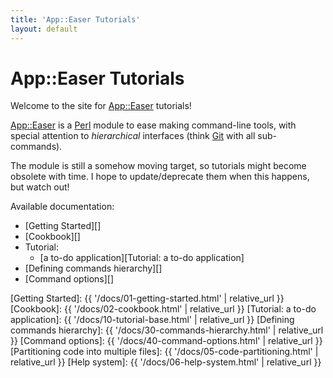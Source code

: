 ```yaml
---
title: 'App::Easer Tutorials'
layout: default
---
```


# App::Easer Tutorials

Welcome to the site for [App::Easer][] tutorials!

[App::Easer][] is a [Perl][] module to ease making command-line tools,
with special attention to *hierarchical* interfaces (think [Git][] with
all sub-commands).

The module is still a somehow moving target, so tutorials might become
obsolete with time. I hope to update/deprecate them when this happens,
but watch out!

Available documentation:

- [Getting Started][]
- [Cookbook][]
- Tutorial:
    - [a to-do application][Tutorial: a to-do application]
- [Defining commands hierarchy][]
- [Command options][]

<!--
- [Partitioning code into multiple files][]
- [Help system][]
-->


[App::Easer]: https://metacpan.org/pod/App::Easer
[Perl]: https://www.perl.org/
[Git]: https://www.git-scm.com/
[Getting Started]: {{ '/docs/01-getting-started.html' | relative_url }}
[Cookbook]: {{ '/docs/02-cookbook.html' | relative_url }}
[Tutorial: a to-do application]: {{ '/docs/10-tutorial-base.html' | relative_url }}
[Defining commands hierarchy]: {{ '/docs/30-commands-hierarchy.html' | relative_url }}
[Command options]: {{ '/docs/40-command-options.html' | relative_url }}
[Partitioning code into multiple files]: {{ '/docs/05-code-partitioning.html' | relative_url }}
[Help system]: {{ '/docs/06-help-system.html' | relative_url }}
